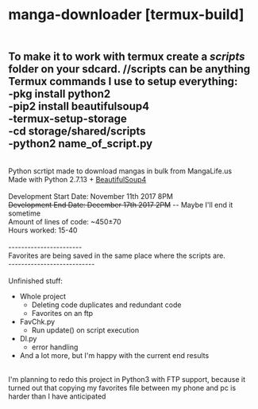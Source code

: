 # manga-downloader [termux-build]
<br>To make it to work with termux create a *scripts* folder on your sdcard. //scripts can be anything <br>
Termux commands I use to setup everything:<br>
-pkg install python2<br>
-pip2 install beautifulsoup4<br>
-termux-setup-storage<br>
-cd storage/shared/scripts<br>
-python2 name_of_script.py<br>
------------------------------
<br>Python scrtipt made to download mangas in bulk from MangaLife.us
<br>Made with Python 2.7.13 + <a href="https://www.crummy.com/software/BeautifulSoup/">BeautifulSoup4</a>
<br><br>Development Start Date: November 11th 2017 8PM
<br><strike>Development End Date: December 17th 2017 2PM</strike> -- Maybe I'll end it sometime
<br>Amount of lines of code: ~450±70
<br>Hours worked: 15-40
<br><br>-----------------------<br>
Favorites are being saved in the same place where the scripts are.
<br>---------------------------
<br><br>Unfinished stuff:
<ul>
    <li>Whole project
        <ul>
            <li>Deleting code duplicates and redundant code</li>
            <li>Favorites on an ftp</li>
        </ul>
    </li>
    <li>FavChk.py
        <ul>
            <li>Run update() on script execution</li>
        </ul>
    </li>
    <li>Dl.py
        <ul>
            <li>error handling</li>
        </ul>
    </li>
    <li>And a lot more, but I'm happy with the current end results</li>
</ul>
<br>
I'm planning to redo this project in Python3 with FTP support, because it turned out that copying my favorites file between my phone and pc is harder than I have anticipated
